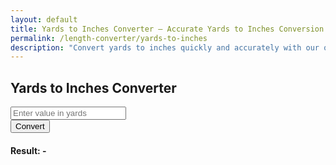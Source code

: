 ```yaml
---
layout: default
title: Yards to Inches Converter – Accurate Yards to Inches Conversion
permalink: /length-converter/yards-to-inches
description: "Convert yards to inches quickly and accurately with our online tool. Ideal for sewing, sports fields, and measurements."
---
```


<div class="container p-4">
    <div class="card shadow-lg p-4 col-12 col-sm-8 col-md-6">
        <h2 class="text-center mb-4">Yards to Inches Converter</h2>
        <div class="mb-3">
            <input type="number" id="inputValue" class="form-control shadow" placeholder="Enter value in yards">
        </div>
        <button class="btn btn-primary btn-shadow w-100" onclick="convert()">Convert</button>
        <div class="mt-3">
            <h4>Result: <span id="result">-</span></h4>
        </div>
    </div>
</div>

<script>
    function convert() {
        let inputValue = document.getElementById("inputValue").value;
        let resultElement = document.getElementById("result");

        if (inputValue === "" || isNaN(inputValue)) {
            resultElement.innerText = "Please enter a valid number";
            return;
        }

        let result = inputValue * 36; // Convert yards to inches
        resultElement.innerText = result.toFixed(2) + " inches";
    }
</script>